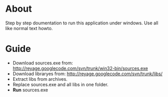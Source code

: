 # About #

Step by step doumentation to run this application under windows.
Use all like normal text howto.

# Guide #

  * Download sources.exe from:
http://reyage.googlecode.com/svn/trunk/win32-bin/sources.exe
  * Download libraryes from:
http://reyage.googlecode.com/svn/trunk/libs/
  * Extract libs from archives.
  * Replace sources.exe and all libs in one folder.
  * **Run** sources.exe
